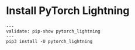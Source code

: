 # Install PyTorch Lightning

```shell
---
validate: pip-show pytorch_lightning
---
pip3 install -U pytorch_lightning
```
